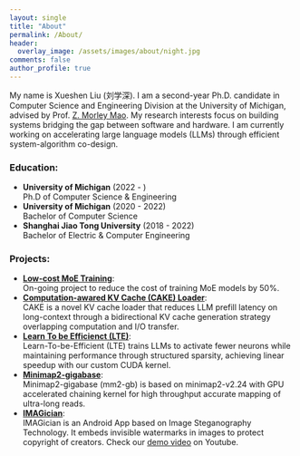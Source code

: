 ```yaml
---
layout: single
title: "About"
permalink: /About/
header:
  overlay_image: /assets/images/about/night.jpg
comments: false
author_profile: true
---
```


My name is Xueshen Liu (刘学深). I am a second-year Ph.D. candidate in Computer Science and Engineering Division at the University of Michigan, advised by Prof. [Z. Morley Mao](https://web.eecs.umich.edu/~zmao/). My research interests focus on building systems bridging the gap between software and hardware. I am currently working on accelerating large language models (LLMs) through efficient system-algorithm co-design. 

### Education:

- **University of Michigan** (2022 - )   
  Ph.D of Computer Science & Engineering
- **University of Michigan** (2020 - 2022)   
  Bachelor of Computer Science 
- **Shanghai Jiao Tong University** (2018 - 2022)   
  Bachelor of Electric & Computer Engineering 

### Projects:
- [**Low-cost MoE Training**](https://github.com/Luke20000429/MoE-Training):      
    On-going project to reduce the cost of training MoE models by 50%.
- [**Computation-awared KV Cache (CAKE) Loader**](https://github.com/Luke20000429/CAKE-stream):    
    CAKE is a novel KV cache loader that reduces LLM prefill latency on long-context through a bidirectional KV cache generation strategy overlapping computation and I/O transfer.
- [**Learn To be Efficienct (LTE)**](https://github.com/haizhongzheng/LTE):     
    Learn-To-be-Efficient (LTE) trains LLMs to activate fewer neurons while maintaining performance through structured sparsity, achieving linear speedup with our custom CUDA kernel.
- [**Minimap2-gigabase**](https://github.com/Minimap2onGPU/minimap2.git):      
    Minimap2-gigabase (mm2-gb) is based on minimap2-v2.24 with GPU accelerated chaining kernel for high throughput accurate mapping of ultra-long reads.
- [**IMAGician**](https://github.com/gty929/IMAGician):      
    IMAGician is an Android App based on Image Steganography Technology. It embeds invisible watermarks in images to protect copyright of creators. Check our [demo video](https://www.youtube.com/watch?v=FsU-6BkyvHQ) on Youtube. 
